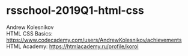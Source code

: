 # rsschool-2019Q1-html-css

Andrew Kolesnikov <br>
HTML CSS Basics: https://www.codecademy.com/users/AndrewKolesnikov/achievements <br>
HTML Academy: https://htmlacademy.ru/profile/korol <br>
